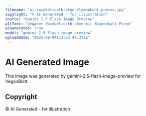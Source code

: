 ```yaml
---
filename: "ai-zwiebelrostbraten-blumenkohl-pueree.jpg"
copyright: "© AI Generated - for illustration"
source: "Gemini 2.5 Flash Image Preview"
altText: "Veganer Zwiebelrostbraten mit Blumenkohl-Püree"
aiGenerated: true
model: "gemini-2.5-flash-image-preview"
uploadDate: "2025-09-04T13:03:49.372Z"
---
```


# AI Generated Image

This image was generated by gemini-2.5-flash-image-preview for VeganBlatt.

## Copyright
© AI Generated - for illustration
